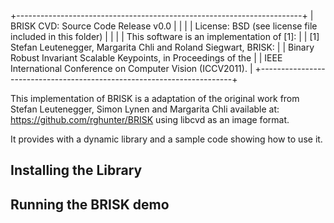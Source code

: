 +-----------------------------------------------------------------------+
| BRISK CVD: Source Code Release v0.0                                   |
|                                                                       |
| License: BSD (see license file included in this folder)               |
|                                                                       |
| This software is an implementation of [1]:                            |
| [1] Stefan Leutenegger, Margarita Chli and Roland Siegwart, BRISK:    |
|     Binary Robust Invariant Scalable Keypoints, in Proceedings of the |
|     IEEE International Conference on Computer Vision (ICCV2011).      |
+-----------------------------------------------------------------------+

This implementation of BRISK is a adaptation of the original work from 
Stefan Leutenegger, Simon Lynen and Margarita Chli available at: https://github.com/rghunter/BRISK
using libcvd as an image format. 

It provides with a dynamic library and a sample code showing how to use it. 



Installing the Library
----------------------

Running the BRISK demo 
----------------------